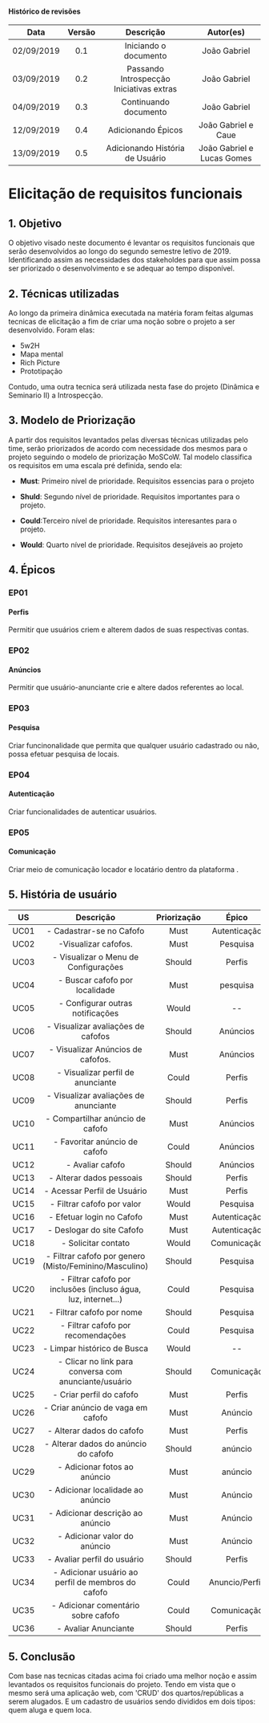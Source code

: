 
#### Histórico de revisões
|   Data   |  Versão  |        Descrição       |          Autor(es)          |
|:--------:|:--------:|:----------------------:|:---------------------------:|
|02/09/2019|   0.1    | Iniciando o documento       |  João Gabriel  |
|03/09/2019|   0.2    | Passando Introspecção Iniciativas extras     |  João Gabriel  |
|04/09/2019|   0.3    |  Continuando documento       |  João Gabriel  |
|12/09/2019|   0.4    | Adicionando Épicos       |  João Gabriel e Caue  |
|13/09/2019|   0.5    | Adicionando História de Usuário| João Gabriel e Lucas Gomes| 



# Elicitação de requisitos funcionais

## 1. Objetivo

O objetivo visado neste documento é levantar os requisitos funcionais que serão desenvolvidos ao longo do segundo semestre letivo de 2019. Identificando assim as necessidades dos stakeholdes para que assim possa ser priorizado o desenvolvimento e se adequar ao tempo disponível.

## 2. Técnicas utilizadas
Ao longo da primeira dinâmica executada na matéria foram feitas algumas tecnicas de elicitação a fim de criar uma noção sobre o projeto a ser desenvolvido. Foram elas:

* 5w2H
* Mapa mental
* Rich Picture
* Prototipação


Contudo, uma outra tecnica será utilizada nesta fase do projeto (Dinâmica e Seminario II) a Introspecção.

## 3. Modelo de Priorização

A partir dos requisitos levantados pelas diversas técnicas utilizadas pelo time, serão priorizados de acordo com necessidade dos mesmos para o projeto seguindo o modelo de priorização MoSCoW. Tal modelo classifica os requisitos em uma escala pré definida, sendo ela:

* **Must**: Primeiro nível de prioridade. Requisitos essencias para o projeto

* **Shuld**: Segundo nível de prioridade. Requisitos importantes para o projeto.

* **Could**:Terceiro nível de prioridade. Requisitos interesantes para o projeto.

* **Would**: Quarto nível de prioridade. Requisitos desejáveis ao projeto

## 4. Épicos

### EP01
#### Perfis
Permitir que usuários criem e alterem dados de suas respectivas contas.

### EP02
#### Anúncios
Permitir que usuário-anunciante crie e altere dados referentes ao local.

### EP03
#### Pesquisa
Criar funcinonalidade que permita que qualquer usuário cadastrado ou não, possa efetuar pesquisa de locais.

### EP04
#### Autenticação
Criar funcionalidades de autenticar usuários.

### EP05
#### Comunicação
Criar meio de comunicação locador e locatário dentro da plataforma .


## 5. História de usuário


|US| Descrição|Priorização| Épico
|:----:|:-------:|:-------:|:-----:|
|UC01| - Cadastrar-se no Cafofo| Must  | Autenticação |
|UC02| -Visualizar cafofos.| Must | Pesquisa |
|UC03| - Visualizar o Menu de Configurações| Should |Perfis |
|UC04| - Buscar cafofo por localidade| Must | pesquisa|
|UC05| - Configurar outras notificações| Would |-- |
|UC06| - Visualizar avaliações de cafofos| Should | Anúncios|
|UC07| - Visualizar Anúncios de cafofos.| Must | Anúncios |
|UC08| - Visualizar perfil de anunciante| Could | Perfis|
|UC09| - Visualizar avaliações de anunciante| Should | Perfis |
|UC10| - Compartilhar anúncio de cafofo| Must | Anúncios |
|UC11| - Favoritar anúncio de cafofo| Could | Anúncios |
|UC12| - Avaliar cafofo | Should | Anúncios |
|UC13| - Alterar dados pessoais| Should | Perfis | 
|UC14| - Acessar Perfil de Usuário| Must | Perfis |
|UC15| - Filtrar cafofo por valor| Would | Pesquisa |
|UC16| - Efetuar login no Cafofo| Must | Autenticação |
|UC17| - Deslogar do site Cafofo| Must | Autenticação |
|UC18| - Solicitar contato| Would | Comunicação | 
|UC19| - Filtrar cafofo por genero  (Misto/Feminino/Masculino)| Should |Pesquisa |
|UC20| - Filtrar cafofo por inclusões (incluso água, luz, internet...)| Could | Pesquisa |
|UC21| - Filtrar cafofo por nome| Should | Pesquisa |
|UC22| - Filtrar cafofo por recomendações| Could | Pesquisa |
|UC23| - Limpar histórico de Busca| Would |-- |
|UC24| - Clicar no link para conversa com anunciante/usuário| Should | Comunicação |
|UC25| - Criar perfil do cafofo| Must | Perfis |
|UC26| - Criar anúncio de vaga em cafofo| Must  | Anúncio |
|UC27| - Alterar dados do cafofo| Must | Perfis |
|UC28| - Alterar dados do anúncio do cafofo| Should | anúncio |
|UC29| - Adicionar fotos ao anúncio| Must | anúncio |
|UC30| - Adicionar localidade ao anúncio| Must |  Anúncio |
|UC31|-  Adicionar descrição ao anúncio| Must | Anúncio |
|UC32| - Adicionar valor do anúncio| Must | Anúncio |
|UC33| - Avaliar perfil do usuário| Should | Perfis |
|UC34| - Adicionar usuário ao perfil de membros do cafofo| Could | Anuncio/Perfis |
|UC35| - Adicionar comentário sobre cafofo| Could | Comunicação |
|UC36| - Avaliar Anunciante | Should | Perfis |




## 5. Conclusão

Com base nas tecnicas citadas acima foi criado uma melhor noção e assim levantados os requisitos funcionais do projeto. Tendo em vista que o mesmo será uma aplicação web, com 'CRUD' dos quartos/repúblicas a serem alugados. E um cadastro de usuários sendo divididos em dois tipos: quem aluga e quem loca.
